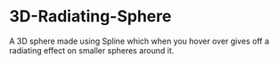 # 3D-Radiating-Sphere
A 3D sphere made using Spline which when you hover over gives off a radiating effect on smaller spheres around it.
